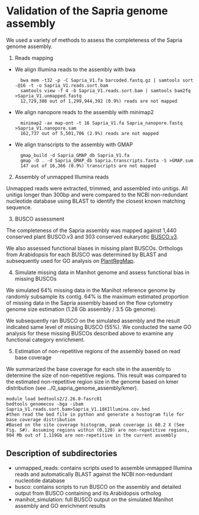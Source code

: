 Validation of the Sapria genome assembly
===============
We used a variety of methods to assess the completeness of the Sapria genome assembly.

1.	Reads mapping

- We align Illumina reads to the assembly with bwa

		bwa mem -t32 -p -C Sapria_V1.fa barcoded.fastq.gz | samtools sort -@16 -t -o Sapria_V1.reads.sort.bam
		samtools view -f 4 -b Sapria_V1.reads.sort.bam | samtools bam2fq >Sapria_V1.unmapped.fastq	
		12,729,388 out of 1,299,944,392 (0.9%) reads are not mapped

- We align nanopore reads to the assembly with minimap2

		minimap2 -ax map-ont -t 16 Sapria_V1.fa Sapria_nanopore.fastq >Sapria_V1.nanopore.sam
		162,737 out of 5,501,706 (2.9%) reads are not mapped

- We align transcripts to the assembly with GMAP
		
		gmap_build -d Sapria_GMAP_db Sapria_V1.fa
		gmap -D . -d Sapria_GMAP_db Sapria.transcripts.fasta -S >GMAP.sum
		147 out of 16,366 (0.9%) transcripts are not mapped
		
2.	Assembly of unmapped Illumina reads

Unmapped reads were extracted, trimmed, and assembled into unitigs. All unitigs longer than 300bp and were compared to the NCBI non-redundant nucleotide database using BLAST to identify the closest known matching sequence. 

3.	BUSCO assessment

The completeness of the Sapria assembly was mapped against 1,440 conserved plant BUSCO.v3 and 303 conserved eukaryotic [BUSCO.v3](https://busco.ezlab.org/).

We also assessed functional biases in missing plant BUSCOs. Orthologs from Arabidopsis for each BUSCO was determined by BLAST and subsequently used for GO analysis on [PlantRegMap](http://plantregmap.cbi.pku.edu.cn/go.php).

4.	Simulate missing data in Manihot genome and assess functional bias in missing BUSCOs

We simulated 64% missing data in the Manihot reference genome by randomly subsample its contig. 64% is the maximum estimated proportion of missing data in the Sapria assembly based on the flow cytometry genome size estimation (1.28 Gb assembly / 3.5 Gb genome).

We subsequently ran BUSCO on the simulated assembly and the result indicated same level of missing BUSCO (55%). We conducted the same GO analysis for these missing BUSCOs described above to examine any functional category enrichment.

5.	Estimation of non-repetitive regions of the assembly based on read base coverage

We summarized the base coverage for each site in the assembly to determine the size of non-repetitive regions. This result was compared to the estimated non-repetitive region size in the genome based on kmer distribution (see ../0_sapria_genome_assembly/kmer).
```
module load bedtools2/2.26.0-fasrc01
bedtools genomecov -bga -ibam Sapria_V1.reads.sort.bam>Sapria_V1.10XIllumina.cov.bed
#then read the bed file in python and generate a hostogram file for base coverage distribution
#Based on the site coverage histogram, peak coverage is 60.2 X (See Fig. S#). Assuming regions within (0,120) are non-repetitive regions, 904 Mb out of 1.119Gb are non-repetitive in the current assembly	
```
Description of subdirectories
------------
- unmapped_reads: contains scripts used to assemble unmapped Illumina reads and automatically BLAST against the NCBI non-redundant nucleotide database
- busco: contains scripts to run BUSCO on the assembly and detailed output from BUSCO containing and its Arabidopsis ortholog
- manihot_simulation: full BUSCO output on the simulated Manihot assembly and GO enrichment results